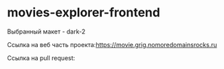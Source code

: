 # movies-explorer-frontend

Выбранный макет - dark-2

Ссылка на веб часть проекта:https://movie.grig.nomoredomainsrocks.ru

Ссылка на pull request: